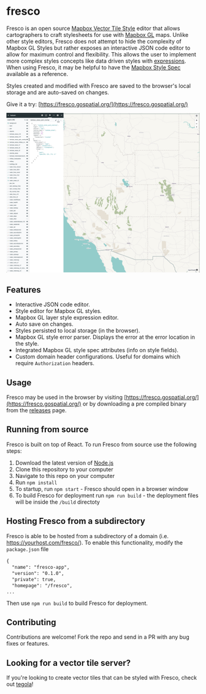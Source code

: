 # fresco

Fresco is an open source [Mapbox Vector Tile Style](https://docs.mapbox.com/mapbox-gl-js/style-spec) editor that allows cartographers to craft stylesheets for use with [Mapbox GL](https://docs.mapbox.com/mapbox-gl-js/api/) maps. Unlike other style editors, Fresco does not attempt to hide the complexity of Mapbox GL Styles but rather exposes an interactive JSON code editor to allow for maximum control and flexibility. This allows the user to implement more complex styles concepts like data driven styles with [expressions](https://docs.mapbox.com/help/tutorials/mapbox-gl-js-expressions/). When using Fresco, it may be helpful to have the [Mapbox Style Spec](https://docs.mapbox.com/mapbox-gl-js/style-spec/) available as a reference.

Styles created and modified with Fresco are saved to the browser's local storage and are auto-saved on changes.

Give it a try: [https://fresco.gospatial.org/](https://fresco.gospatial.org/)

![map editing screen shot](/docs/img/osm-screenshot.png)

## Features

- Interactive JSON code editor.
- Style editor for Mapbox GL styles.
- Mapbox GL layer style expression editor.
- Auto save on changes.
- Styles persisted to local storage (in the browser).
- Mapbox GL style error parser. Displays the error at the error location in the style.
- Integrated Mapbox GL style spec attributes (info on style fields).
- Custom domain header configurations. Useful for domains which require `Authorization` headers. 

## Usage

Fresco may be used in the browser by visiting [https://fresco.gospatial.org/](https://fresco.gospatial.org/) or by downloading a pre compiled binary from the [releases](https://github.com/go-spatial/fresco/releases) page.

## Running from source

Fresco is built on top of React. To run Fresco from source use the following steps:

1. Download the latest version of [Node.js](https://nodejs.org/en/download/)
2. Clone this repository to your computer
3. Navigate to this repo on your computer
4. Run `npm install`
5. To startup, run `npm start` - Fresco should open in a browser window
6. To build Fresco for deployment run `npm run build` - the deployment files will be inside the `/build` directoty

## Hosting Fresco from a subdirectory

Fresco is able to be hosted from a subdirectory of a domain (i.e. https://yourhost.com/fresco/). To enable this functionality, modify the `package.json` file


```
{
  "name": "fresco-app",
  "version": "0.1.0",
  "private": true,
  "homepage": "/fresco",
...

```

Then use `npm run build` to build Fresco for deployment.

## Contributing

Contributions are welcome! Fork the repo and send in a PR with any bug fixes or features.

## Looking for a vector tile server?

If you're looking to create vector tiles that can be styled with Fresco, check out [tegola](https://github.com/go-spatial/tegola)!
